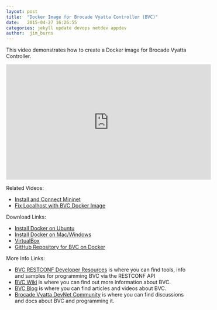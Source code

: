 ```yaml
---
layout: post
title:  "Docker Image for Brocade Vyatta Controller (BVC)"
date:   2015-04-27 16:26:55
categories: jekyll update devops netdev appdev
author:  jim_burns
---
```


This video demonstrates how to create a Docker image for Brocade Vyatta Controller.

<iframe width="560" height="315" src="https://www.youtube.com/embed/vlLSupFMh1k" frameborder="0" allowfullscreen></iframe>


Related Videos:

 * <a href="https://www.youtube.com/watch?v=1_-9jVf5XpU" target="_blank">Install and Connect Mininet</a> 
 * <a href="https://www.youtube.com/watch?v=_3JXBS7wmNg" target="_blank">Fix Localhost with BVC Docker Image</a> 

Download Links:

 * <a href="https://docs.docker.com/installation/ubuntulinux/" target="_blank">Install Docker on Ubuntu</a> 
 * <a href="http://boot2docker.io/" target="_blank">Install Docker on Mac/Windows</a> 
 * <a href="https://www.virtualbox.org/wiki/Downloads" target="_blank">VirtualBox</a> 
 * <a href="https://github.com/alrooney/bvc_install_script" target="_blank">GitHub Repository for BVC on Docker</a> 

More Info Links:

 * <a href="https://github.com/BRCDcomm/BVC/wiki/RESTCONF-Developer-Resources" target="_blank">BVC RESTCONF Developer Resources</a> is where you can find tools, info and samples for programming BVC via the RESTCONF API
 * <a href="https://github.com/BRCDcomm/BVC/wiki" target="_blank">BVC Wiki</a> is where you can find out more information about BVC.
 * <a href="https://brcdcomm.github.io/BVC/" target="_blank">BVC Blog</a> is where you can find articles and videos about BVC.
 * <a href="http://community.brocade.com/t5/DevNet/ct-p/APISupport" target="_blank">Brocade Vyatta DevNet Community</a> is where you can find discussions and docs about BVC and programming it.

[InstallBVC]: http://brcdcomm.github.io/BVC/jekyll/update/devops/netdev/appdev/2015/01/19/install-brocade-vyatta-controller.html
[ProgramOpenFlow]: http://brcdcomm.github.io/BVC/jekyll/update/devops/netdev/appdev/2015/02/10/restconf-app-1.html
